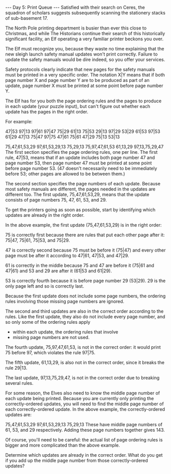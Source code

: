 --- Day 5: Print Queue ---
Satisfied with their search on Ceres, the squadron of 
scholars suggests subsequently scanning the stationery 
stacks of sub-basement 17.

The North Pole printing department is busier than ever this 
close to Christmas, and while The Historians continue their
search of this historically significant facility, an Elf 
operating a very familiar printer beckons you over.

The Elf must recognize you, because they waste no time 
explaining that the new sleigh launch safety manual updates
won't print correctly. Failure to update the safety manuals 
would be dire indeed, so you offer your services.

Safety protocols clearly indicate that new pages for the 
safety manuals must be printed in a very specific order. 
The notation X|Y means that if both page number X and page 
number Y are to be produced as part of an update, page number
X must be printed at some point before page number Y.

The Elf has for you both the page ordering rules and the 
pages to produce in each update (your puzzle input), but 
can't figure out whether each update has the pages in the 
right order.

For example:

47|53
97|13
97|61
97|47
75|29
61|13
75|53
29|13
97|29
53|29
61|53
97|53
61|29
47|13
75|47
97|75
47|61
75|61
47|29
75|13
53|13

75,47,61,53,29
97,61,53,29,13
75,29,13
75,97,47,61,53
61,13,29
97,13,75,29,47
The first section specifies the page ordering rules, one per
line. The first rule, 47|53, means that if an update includes
both page number 47 and 
page number 53, then page number 47 must be printed at some 
point before page number 53. (47 doesn't necessarily need to 
be immediately before 53; other pages are allowed to be 
between them.)

The second section specifies the page numbers of each 
update. Because most safety manuals are different, the 
pages needed in the updates are different too. The first 
update, 75,47,61,53,29, means that the update consists of 
page numbers 75, 47, 61, 53, and 29.

To get the printers going as soon as possible, start by 
identifying which updates are already in the right order.

In the above example, the first update (75,47,61,53,29) is
in the right order:

75 is correctly first because there are rules that put each
other page after it: 75|47, 75|61, 75|53, and 75|29.

47 is correctly second because 75 must be before it 
(75|47) and every other page must be after it according
to 47|61, 47|53, and 47|29.

61 is correctly in the middle because 75 and 47 
are before it (75|61 and 47|61) and 53 and 29 are 
after it (61|53 and 61|29).

53 is correctly fourth because it is before
page number 29 (53|29).
29 is the only page left and so is 
correctly last.

Because the first update does not include some 
page numbers, the ordering rules involving those 
missing page numbers are ignored.

The second and third updates are also in the 
correct order according to the rules. Like the 
first update, they also do not include every page 
number, and so only some of the ordering rules apply
- within each update, the ordering rules that involve 
- missing page numbers are not used.

The fourth update, 75,97,47,61,53, is not in the 
correct order: it would print 75 before 97, which 
violates the rule 97|75.

The fifth update, 61,13,29, is also not in the 
correct order, since it breaks the rule 29|13.

The last update, 97,13,75,29,47, is not in the correct 
order due to breaking several rules.

For some reason, the Elves also need to know the middle
page number of each update being printed. Because you are
currently only printing the correctly-ordered updates,
you will need to find the middle page number of each 
correctly-ordered update. In the above example, the 
correctly-ordered updates are:

75,47,61,53,29
97,61,53,29,13
75,29,13
These have middle page numbers of 61, 53, and 29 
respectively. Adding these page numbers together 
gives 143.

Of course, you'll need to be careful: the actual 
list of page ordering rules is bigger and more complicated 
than the above example.

Determine which updates are already in the correct order. 
What do you get if you add up the middle page number from 
those correctly-ordered updates?